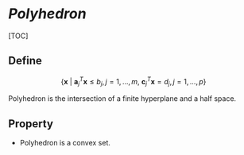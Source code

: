 # $Polyhedron$

[TOC]

## Define  
$$
\{\boldsymbol x \ |\ \boldsymbol a_j^T \boldsymbol x ≤ b_j, j = 1,...,m,\ \boldsymbol c_j^T \boldsymbol x = d_j, j = 1,...,p\}
$$

Polyhedron is the intersection of a finite hyperplane and a half space.

## Property

- Polyhedron is a convex set.

